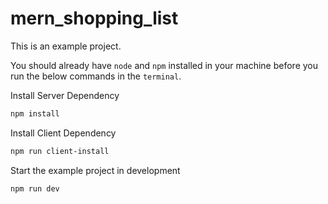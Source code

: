 # mern_shopping_list
This is an example project.

You should already have `node` and `npm` installed in your machine before you run the below commands in the `terminal`.


Install Server Dependency
```bash
npm install
```

Install Client Dependency
```bash
npm run client-install
```

Start the example project in development
```bash
npm run dev
```
